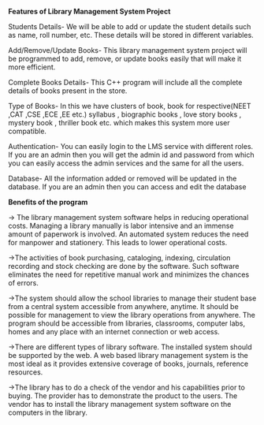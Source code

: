 **Features of Library Management System Project**


Students Details- We will be able to add or update the student details such as name, roll number, etc. These details will be stored in different variables.

Add/Remove/Update Books- This library management system project will be programmed to add, remove, or update books easily that will make it more efficient.

Complete Books Details- This C++ program will include all the complete details of books present in the store. 

Type of Books- In this we have clusters of book, book for respective(NEET ,CAT ,CSE ,ECE ,EE etc.) syllabus , biographic books , love story books , mystery book , thriller book etc. which makes this system more user compatible.

Authentication- You can easily login to the LMS service with different roles. If you are an admin then you will get the admin id and password from which you can easily access the admin services and the same for all the users.

Database- All the information added or removed will be updated in the database. If you are an admin then you can access and edit the database

**Benefits of the program**

-> The library management system software helps in reducing operational costs. Managing a library manually is labor intensive and an immense amount of paperwork is involved. An automated system reduces the need for manpower and stationery. This leads to lower operational costs.

->The activities of book purchasing, cataloging, indexing, circulation recording and stock checking are done by the software. Such software eliminates the need for repetitive manual work and minimizes the chances of errors.

->The system should allow the school libraries to manage their student base from a central system accessible from anywhere, anytime. It should be possible for management to view the library operations from anywhere. The program should be accessible from libraries, classrooms, computer labs, homes and any place with an internet connection or web access.

->There are different types of library software. The installed system should be supported by the web. A web based library management system is the most ideal as it provides extensive coverage of books, journals, reference resources.

->The library has to do a check of the vendor and his capabilities prior to buying. The provider has to demonstrate the product to the users. The vendor has to install the library management system software on the computers in the library.
